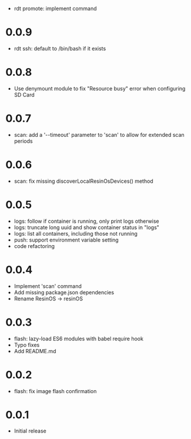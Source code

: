 * rdt promote: implement command

# 0.0.9

* rdt ssh: default to /bin/bash if it exists

# 0.0.8

* Use denymount module to fix "Resource busy" error when configuring SD Card

# 0.0.7

* scan: add a '--timeout' parameter to 'scan' to allow for extended scan periods

# 0.0.6

* scan: fix missing discoverLocalResinOsDevices() method

# 0.0.5

* logs: follow if container is running, only print logs otherwise
* logs: truncate long uuid and show container status in "logs"
* logs: list all containers, including those not running
* push: support environment variable setting
* code refactoring

# 0.0.4

* Implement 'scan' command
* Add missing package.json dependencies
* Rename ResinOS -> resinOS

# 0.0.3

* flash: lazy-load ES6 modules with babel require hook
* Typo fixes
* Add README.md

# 0.0.2

* flash: fix image flash confirmation

# 0.0.1

* Initial release
